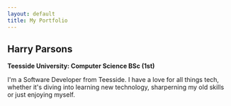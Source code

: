 ```yaml
---
layout: default
title: My Portfolio
---
```


<div class="summary-header">
    <h2>Harry Parsons</h2>
    <b>
        Teesside University: Computer Science BSc (1st)
    </b>
</div>
<div class="summary-body">
    <p>
        I'm a Software Developer from Teesside. I have a love for all things tech, whether it's diving into learning new technology, sharperning my old skills or just enjoying myself.
    </p>
</div>